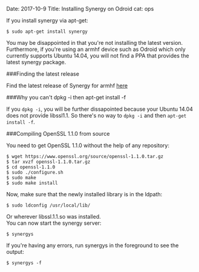 Date: 2017-10-9
Title: Installing Synergy on Odroid
cat: ops

If you install synergy via apt-get:

```
$ sudo apt-get install synergy
```

You may be disappointed in that you're not installing the latest version.
Furthermore, if you're using an armhf device such as Odroid which only currently supports Ubuntu 14.04, you will not find a PPA that provides the latest synergy package.

###Finding the latest release

Find the latest release of Synergy for armhf [here](http://ftp.debian.org/debian/pool/main/s/synergy/?C=N;O=D)

###Why you can't dpkg -i then apt-get install -f

If you `dpkg -i`, you will be further dissapointed because your Ubuntu 14.04 does not provide libssl1.1. So there's no way to `dpkg -i` and then `apt-get install -f`.

###Compiling OpenSSL 1.1.0 from source

You need to get OpenSSL 1.1.0 without the help of any repository:

```
$ wget https://www.openssl.org/source/openssl-1.1.0.tar.gz
$ tar xvzf openssl-1.1.0.tar.gz
$ cd openssl-1.1.0
$ sudo ./configure.sh
$ sudo make
$ sudo make install
```

Now, make sure that the newly installed library is in the ldpath:

```
$ sudo ldconfig /usr/local/lib/
```

Or wherever libssl.1.1.so was installed.  
You can now start the synergy server:

```
$ synergys
```

If you're having any errors, run synergys in the foreground to see the output:

```
$ synergys -f
```
